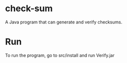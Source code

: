 # check-sum
A Java program that can generate and verify checksums.
# Run
To run the program, go to src/install and run Verify.jar

